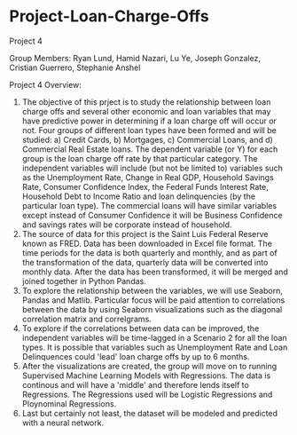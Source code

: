 # Project-Loan-Charge-Offs
Project 4 

Group Members: Ryan Lund, Hamid Nazari, Lu Ye, Joseph Gonzalez, Cristian Guerrero, Stephanie Anshel

Project 4 Overview: 
1) The objective of this prject is to study the relationship between loan charge offs and several other economic and loan variables that may have predictive power in determining if a loan charge off will occur or not. Four groups of different loan types have been formed and will be studied: a) Credit Cards, b) Mortgages, c) Commercial Loans, and d) Commercial Real Estate loans. The dependent variable (or Y) for each group is the loan charge off rate by that particular category. The independent variables will include (but not be limited to) variables such as the Unemployment Rate, Change in Real GDP, Household Savings Rate, Consumer Confidence Index, the Federal Funds Interest Rate, Household Debt to Income Ratio and loan delinquencies (by the particular loan type). The commercial loans will have similar variables except instead of Consumer Confidence it will be Business Confidence and savings rates will be corporate instead of household.
2) The source of data for this project is the Saint Luis Federal Reserve known as FRED. Data has been downloaded in Excel file format. The time periods for the data is both quarterly and monthly, and as part of the transformation of the data, quarterly data will be converted into monthly data. After the data has been transformed, it will be merged and joined together in Python Pandas. 
3) To explore the relationship between the variables, we will use Seaborn, Pandas and Matlib. Particular focus will be paid attention to correlations between the data by using Seaborn visualizations such as the diagonal correlation matrix and correlgrams.
4) To explore if the correlations between data can be improved, the independent variables will be time-lagged in a Scenario 2 for all the loan types. It is possible that variables such as Unemployment Rate and Loan Delinquences could 'lead' loan charge offs by up to 6 months.
5) After the visualizations are created, the group will move on to running Supervised Machine Learning Models with Regressions. The data is continous and will have a 'middle' and therefore lends itself to Regressions. The Regressions used will be Logistic Regressions and Ploynominal Regressions.
6) Last but certainly not least, the dataset will be modeled and predicted with a neural network. 
